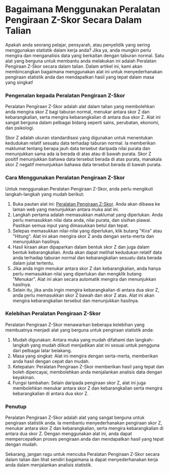 Bagaimana Menggunakan Peralatan Pengiraan Z-Skor Secara Dalam Talian
====================================================================

Apakah anda seorang pelajar, pensyarah, atau penyelidik yang sering menggunakan statistik dalam kerja anda? Jika ya, anda mungkin perlu mengira dan menganalisis data yang berkaitan dengan taburan normal. Satu alat yang berguna untuk membantu anda melakukan ini adalah Peralatan Pengiraan Z-Skor secara dalam talian. Dalam artikel ini, kami akan membincangkan bagaimana menggunakan alat ini untuk menyederhanakan pengiraan statistik anda dan mendapatkan hasil yang tepat dalam masa yang singkat!

### Pengenalan kepada Peralatan Pengiraan Z-Skor

Peralatan Pengiraan Z-Skor adalah alat dalam talian yang membolehkan anda mengira skor Z bagi taburan normal, menukar antara skor Z dan kebarangkalian, serta mengira kebarangkalian di antara dua skor Z. Alat ini sangat berguna dalam pelbagai bidang seperti sains, perubatan, ekonomi, dan psikologi.

Skor Z adalah ukuran standardisasi yang digunakan untuk menentukan kedudukan relatif sesuatu data terhadap taburan normal. Ia memberikan maklumat tentang berapa jauh data tersebut daripada nilai purata dan menunjukkan sama ada ia berada di atas atau di bawah purata. Skor Z positif menunjukkan bahawa data tersebut berada di atas purata, manakala skor Z negatif menunjukkan bahawa data tersebut berada di bawah purata.

### Cara Menggunakan Peralatan Pengiraan Z-Skor

Untuk menggunakan Peralatan Pengiraan Z-Skor, anda perlu mengikuti langkah-langkah yang mudah berikut:

1. Buka pautan alat ini: [Peralatan Pengiraan Z-Skor](https://www.onlinecalculatorsfree.com/ms/math/z-score-calculator.html). Anda akan dibawa ke laman web yang menunjukkan antara muka alat ini.
2. Langkah pertama adalah memasukkan maklumat yang diperlukan. Anda perlu memasukkan nilai data anda, nilai purata, dan sisihan piawai. Pastikan semua input yang dimasukkan betul dan tepat.
3. Selepas memasukkan nilai-nilai yang diperlukan, klik butang "Kira" atau "Hitung". Alat ini akan mengira skor Z anda dengan serta-merta dan menunjukkan hasilnya.
4. Hasil kiraan akan dipaparkan dalam bentuk skor Z dan juga dalam bentuk kebarangkalian. Anda akan dapat melihat kedudukan relatif data anda terhadap taburan normal dan kebarangkalian sesuatu data berada dalam julat tertentu.
5. Jika anda ingin menukar antara skor Z dan kebarangkalian, anda hanya perlu memasukkan nilai yang diperlukan dan mengklik butang "Menukar". Alat ini akan secara automatik mengira dan menunjukkan hasilnya.
6. Selain itu, jika anda ingin mengira kebarangkalian di antara dua skor Z, anda perlu memasukkan skor Z bawah dan skor Z atas. Alat ini akan mengira kebarangkalian tersebut dan menunjukkan hasilnya.

### Kelebihan Peralatan Pengiraan Z-Skor

Peralatan Pengiraan Z-Skor menawarkan beberapa kelebihan yang membuatnya menjadi alat yang berguna untuk pengiraan statistik anda:

1. Mudah digunakan: Antara muka yang mudah difahami dan langkah-langkah yang mudah diikuti menjadikan alat ini sesuai untuk pengguna dari pelbagai latar belakang.
2. Masa yang singkat: Alat ini mengira dengan serta-merta, memberikan anda hasil dengan cepat dan mudah.
3. Ketepatan: Peralatan Pengiraan Z-Skor memberikan hasil yang tepat dan boleh dipercayai, membolehkan anda menjalankan analisis data dengan keyakinan.
4. Fungsi tambahan: Selain daripada pengiraan skor Z, alat ini juga membolehkan menukar antara skor Z dan kebarangkalian serta mengira kebarangkalian di antara dua skor Z.

### Penutup

Peralatan Pengiraan Z-Skor adalah alat yang sangat berguna untuk pengiraan statistik anda. Ia membantu menyederhanakan pengiraan skor Z, menukar antara skor Z dan kebarangkalian, serta mengira kebarangkalian di antara dua skor Z. Dengan menggunakan alat ini, anda dapat mempercepatkan proses pengiraan anda dan mendapatkan hasil yang tepat dengan mudah.

Sekarang, jangan ragu untuk mencuba Peralatan Pengiraan Z-Skor secara dalam talian dan lihat sendiri bagaimana ia dapat menyederhanakan kerja anda dalam menjalankan analisis statistik.